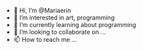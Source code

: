 - 👋 Hi, I’m @Mariaerin
- 👀 I’m interested in art, programming 
- 🌱 I’m currently learning about programming 
- 💞️ I’m looking to collaborate on ...
- 📫 How to reach me ...

<!---
Mariaerin/Mariaerin is a ✨ special ✨ repository because its `README.md` (this file) appears on your GitHub profile.
You can click the Preview link to take a look at your changes.
--->
